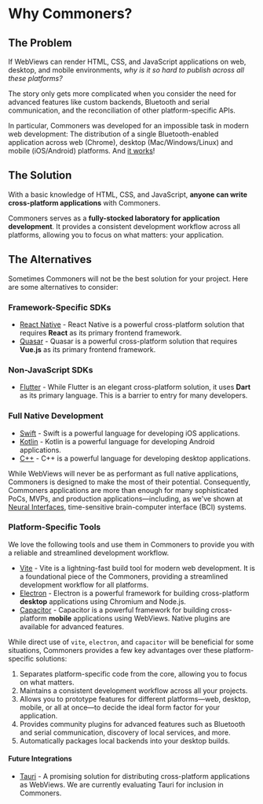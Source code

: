 # Why Commoners?

## The Problem
If WebViews can render HTML, CSS, and JavaScript applications on web, desktop, and mobile environments, *why is it so hard to publish across all these platforms?*

The story only gets more complicated when you consider the need for advanced features like custom backends, Bluetooth and serial communication, and the reconciliation of other platform-specific APIs.

In particular, Commoners was developed for an impossible task in modern web development: The distribution of a single Bluetooth-enabled application across web (Chrome), desktop (Mac/Windows/Linux) and mobile (iOS/Android) platforms. And [it works](https://github.com/neuralinterfaces/brainsatplay)!

## The Solution
With a basic knowledge of HTML, CSS, and JavaScript, **anyone can write cross-platform applications** with Commoners.

 Commoners serves as a **fully-stocked laboratory for application development**. It provides a consistent development workflow across all platforms, allowing you to focus on what matters: your application.

## The Alternatives
Sometimes Commoners will not be the best solution for your project. Here are some alternatives to consider:

### Framework-Specific SDKs
- [React Native](https://reactnative.dev) - React Native is a powerful cross-platform solution that requires **React** as its primary frontend framework.
- [Quasar](https://quasar.dev) - Quasar is a powerful cross-platform solution that requires **Vue.js** as its primary frontend framework.

### Non-JavaScript SDKs
- [Flutter](https://flutter.dev) - While Flutter is an elegant cross-platform solution, it uses **Dart** as its primary language. This is a barrier to entry for many developers.

### Full Native Development
- [Swift](https://developer.apple.com/swift/) - Swift is a powerful language for developing iOS applications.
- [Kotlin](https://kotlinlang.org) - Kotlin is a powerful language for developing Android applications.
- [C++](https://isocpp.org) - C++ is a powerful language for developing desktop applications.

While WebViews will never be as performant as full native applications, Commoners is designed to make the most of their potential. Consequently, Commoners applications are more than enough for many sophisticated PoCs, MVPs, and production applications—including, as we've shown at [Neural Interfaces](https://github.com/neuralinterfaces), time-sensitive brain-computer interface (BCI) systems.

### Platform-Specific Tools
We love the following tools and use them in Commoners to provide you with a reliable and streamlined development workflow.

- [Vite](https://vitejs.dev) - Vite is a lightning-fast build tool for modern web development. It is a foundational piece of the Commoners, providing a streamlined development workflow for all platforms.
- [Electron](https://www.electronjs.org) - Electron is a powerful framework for building cross-platform **desktop** applications using Chromium and Node.js.
- [Capacitor](https://capacitorjs.com) - Capacitor is a powerful framework for building cross-platform **mobile** applications using WebViews. Native plugins are available for advanced features.

While direct use of `vite`, `electron`, and `capacitor` will be beneficial for some situations, Commoners provides a few key advantages over these platform-specific solutions:
1. Separates platform-specific code from the core, allowing you to focus on what matters.
2. Maintains a consistent development workflow across all your projects.
3. Allows you to prototype features for different platforms—web, desktop, mobile, or all at once—to decide the ideal form factor for your application.
4. Provides community plugins for advanced features such as Bluetooth and serial communication, discovery of local services, and more.
5. Automatically packages local backends into your desktop builds.

#### Future Integrations
- [Tauri](https://tauri.app) - A promising solution for distributing cross-platform applications as WebViews. We are currently evaluating Tauri for inclusion in Commoners.